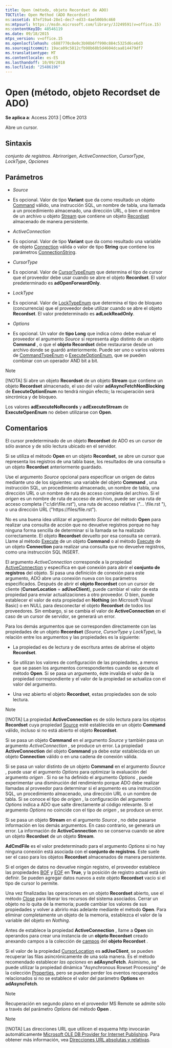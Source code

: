 ```yaml
---
title: Open (método, objeto Recordset de ADO)
TOCTitle: Open Method (ADO Recordset)
ms:assetid: 87ef19a4-28e1-dec7-ed33-4ae500b9c460
ms:mtpsurl: https://msdn.microsoft.com/library/JJ249591(v=office.15)
ms:contentKeyID: 48546119
ms.date: 09/18/2015
mtps_version: v=office.15
ms.openlocfilehash: c6887770c8e0c3b98b6ff990c884c5325d6ce6d3
ms.sourcegitcommit: 19aca09c5812cfb98b68b5d4604dcaa814479df7
ms.translationtype: MT
ms.contentlocale: es-ES
ms.lasthandoff: 10/09/2018
ms.locfileid: "25486196"
---
```

# <a name="open-method-ado-recordset"></a>Open (método, objeto Recordset de ADO)


**Se aplica a**: Access 2013 | Office 2013


Abre un cursor.

## <a name="syntax"></a>Sintaxis

*conjunto de registros*. Abrir*origen*, *ActiveConnection*, *CursorType*, *LockType*, *Opciones*

## <a name="parameters"></a>Parámetros

  - *Source*

  - Es opcional. Valor de tipo **Variant** que da como resultado un objeto [Command](command-object-ado.md) válido, una instrucción SQL, un nombre de tabla, una llamada a un procedimiento almacenado, una dirección URL, o bien el nombre de un archivo u objeto [Stream](stream-object-ado.md) que contiene un objeto [Recordset](recordset-object-ado.md) almacenado de manera persistente.

  - *ActiveConnection*

  - Es opcional. Valor de tipo **Variant** que da como resultado una variable de objeto [Connection](connection-object-ado.md) válida o valor de tipo **String** que contiene los parámetros [ConnectionString](connectionstring-property-ado.md).

  - *CursorType*

  - Es opcional. Valor de [CursorTypeEnum](cursortypeenum.md) que determina el tipo de cursor que el proveedor debe usar cuando se abre el objeto **Recordset**. El valor predeterminado es **adOpenForwardOnly**.

  - *LockType*

  - Es opcional. Valor de [LockTypeEnum](locktypeenum.md) que determina el tipo de bloqueo (concurrencia) que el proveedor debe utilizar cuando se abre el objeto **Recordset**. El valor predeterminado es **adLockReadOnly**.

  - *Options*

  - Es opcional. Un valor de **tipo Long** que indica cómo debe evaluar el proveedor el argumento *Source* si representa algo distinto de un objeto **Command** , o que el **objeto Recordset** debe restaurarse desde un archivo donde se guardó anteriormente. Puede ser uno o varios valores de [CommandTypeEnum](commandtypeenum.md) o [ExecuteOptionEnum](executeoptionenum.md), que se pueden combinar con un operador AND bit a bit.


> [!NOTE]
> <P>[!NOTA] Si abre un objeto <STRONG>Recordset</STRONG> de un objeto <STRONG>Stream</STRONG> que contiene un objeto <STRONG>Recordset</STRONG> almacenado, el uso del valor <STRONG>adAsyncFetchNonBlocking</STRONG> de <STRONG>ExecuteOptionEnum</STRONG> no tendrá ningún efecto; la recuperación será sincrónica y de bloqueo.</P>



Los valores **adExecuteNoRecords** y **adExecuteStream** de **ExecuteOpenEnum** no deben utilizarse con **Open**.

## <a name="remarks"></a>Comentarios

El cursor predeterminado de un objeto **Recordset** de ADO es un cursor de sólo avance y de sólo lectura ubicado en el servidor.

Si se utiliza el método **Open** en un objeto **Recordset**, se abre un cursor que representa los registros de una tabla base, los resultados de una consulta o un objeto **Recordset** anteriormente guardado.

Use el argumento *Source* opcional para especificar un origen de datos mediante uno de los siguientes: una variable del objeto **Command** , una instrucción SQL, un procedimiento almacenado, un nombre de tabla, una dirección URL o un nombre de ruta de acceso completa del archivo. Si el *origen* es un nombre de ruta de acceso de archivo, puede ser una ruta de acceso completa ("c:\\dir\\file.rst"), una ruta de acceso relativa ("... \\file.rst "), o una dirección URL ("https://files/file.rst").

No es una buena idea utilizar el argumento *Source* del método **Open** para realizar una consulta de acción que no devuelve registros porque no hay ninguna forma sencilla de determinar si la llamada se ha realizado correctamente. El objeto **Recordset** devuelto por esa consulta se cerrará. Llame al método [Execute](https://msdn.microsoft.com/library/jj248785\(v=office.15\)) de un objeto **Command** o al método [Execute](https://msdn.microsoft.com/library/jj249832\(v=office.15\)) de un objeto **Connection** para realizar una consulta que no devuelve registros, como una instrucción SQL INSERT.

El argumento *ActiveConnection* corresponde a la propiedad [ActiveConnection](activeconnection-property-ado.md) y especifica en qué conexión para abrir el **conjunto de registros** del objeto. Si pasa una definición de conexión para este argumento, ADO abre una conexión nueva con los parámetros especificados. Después de abrir el **objeto Recordset** con un cursor de cliente (**CursorLocation** = **adUseClient**), puede cambiar el valor de esta propiedad para enviar actualizaciones a otro proveedor. O bien, puede establecer el valor de esta propiedad en **Nothing** (en Microsoft Visual Basic) o en NULL para desconectar el objeto **Recordset** de todos los proveedores. Sin embargo, si se cambia el valor de **ActiveConnection** en el caso de un cursor de servidor, se generará un error.

Para los demás argumentos que se corresponden directamente con las propiedades de un objeto **Recordset** (*Source*, *CursorType* y *LockType*), la relación entre los argumentos y las propiedades es la siguiente:

  - La propiedad es de lectura y de escritura antes de abrirse el objeto **Recordset**.

  - Se utilizan los valores de configuración de las propiedades, a menos que se pasen los argumentos correspondientes cuando se ejecute el método **Open**. Si se pasa un argumento, éste invalida el valor de la propiedad correspondiente y el valor de la propiedad se actualiza con el valor del argumento.

  - Una vez abierto el objeto **Recordset**, estas propiedades son de solo lectura.


> [!NOTE]
> <P>[!NOTA] La propiedad <STRONG>ActiveConnection</STRONG> es de sólo lectura para los objetos <STRONG>Recordset</STRONG> cuya propiedad <A href="source-property-ado-recordset.md">Source</A> esté establecida en un objeto <STRONG>Command</STRONG> válido, incluso si no está abierto el objeto <STRONG>Recordset</STRONG>.</P>



Si se pasa un objeto **Command** en el argumento *Source* y también pasa un argumento *ActiveConnection* , se produce un error. La propiedad **ActiveConnection** del objeto **Command** ya debe estar establecida en un objeto **Connection** válido o en una cadena de conexión válida.

Si se pasa un valor distinto de un objeto **Command** en el argumento *Source* , puede usar el argumento *Options* para optimizar la evaluación del argumento *origen* . Si no se ha definido el argumento *Options* , puede experimentar una disminución del rendimiento porque ADO debe realizar llamadas al proveedor para determinar si el argumento es una instrucción SQL, un procedimiento almacenado, una dirección URL o un nombre de tabla. Si se conoce el tipo de *origen* , la configuración del argumento *Options* indica a ADO que salte directamente al código relevante. Si el argumento *Options* no coincide con el tipo de *origen* , se produce un error.

Si se pasa un objeto **Stream** en el argumento *Source* , no debe pasarse información en los demás argumentos. En caso contrario, se generará un error. La información de **ActiveConnection** no se conserva cuando se abre un objeto **Recordset** de un objeto **Stream**.

**AdCmdFile** es el valor predeterminado para el argumento *Options* si no hay ninguna conexión está asociada con el **conjunto de registros**. Este suele ser el caso para los objetos **Recordset** almacenados de manera persistente.

Si el origen de datos no devuelve ningún registro, el proveedor establece las propiedades [BOF](bof-eof-properties-ado.md) y [EOF](bof-eof-properties-ado.md) en **True**, y la posición de registro actual está sin definir. Se pueden agregar datos nuevos a este objeto **Recordset** vacío si el tipo de cursor lo permite.

Una vez finalizadas las operaciones en un objeto **Recordset** abierto, use el método [Close](close-method-ado.md) para liberar los recursos del sistema asociados. Cerrar un objeto no lo quita de la memoria; puede cambiar los valores de sus propiedades y volver a abrirlo más adelante mediante el método **Open**. Para eliminar completamente un objeto de la memoria, establezca el valor de la variable del objeto en *Nothing*.

Antes de establece la propiedad **ActiveConnection** , llame a **Open** sin operandos para crear una instancia de un **objeto Recordset** creado anexando campos a la colección de [campos](fields-collection-ado.md) del **objeto Recordset** .

Si el valor de la propiedad [CursorLocation](cursorlocation-property-ado.md) es **adUseClient**, se pueden recuperar las filas asincrónicamente de una sola manera. Es el método recomendado establecer *las opciones* en **adAsyncFetch**. Asimismo, se puede utilizar la propiedad dinámica "Asynchronous Rowset Processing" de la colección [Properties](properties-collection-ado.md), pero se pueden perder los eventos recuperados relacionados si no se establece el valor del parámetro **Options** en **adAsyncFetch**.


> [!NOTE]
> <P>Recuperación en segundo plano en el proveedor MS Remote se admite sólo a través del parámetro <EM>Options</EM> del método <STRONG>Open</STRONG> .</P>




> [!NOTE]
> <P>[!NOTA] Las direcciones URL que utilicen el esquema http invocarán automáticamente <A href="microsoft-ole-db-provider-for-internet-publishing.md">Microsoft OLE DB Provider for Internet Publishing</A>. Para obtener más información, vea <A href="absolute-and-relative-urls.md">Direcciones URL absolutas y relativas</A>.</P>


